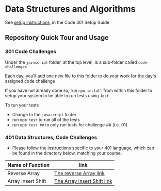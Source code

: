 # Data Structures and Algorithms

See [setup instructions](https://codefellows.github.io/setup-guide/code-301/3-code-challenges), in the Code 301 Setup Guide.

## Repository Quick Tour and Usage

### 301 Code Challenges

Under the `javascript` folder, at the top level, is a sub-folder called `code-challenges`

Each day, you'll add one new file to this folder to do your work for the day's assigned code challenge

If you have not already done so, run `npm install` from within this folder to setup your system to be able to run tests using `Jest`

To run your tests

- Change to the `javascript` folder
- run `npm test` to run all of the tests
- run `npm test ##` to only run tests for challenge ## (i.e. 01)

### 401 Data Structures, Code Challenges

- Please follow the instructions specific to your 401 language, which can be found in the directory below, matching your course.

| Name of Function | link |
| ----------- | ----------- |
| Reverse Array | [The reverse Array link](/home/salsabilmislat/code401/data-structures-and-algorithms/python/code_challenges/array-reverse/README.md)|
| Array Insert Shift | [The Array Insert Shift link](/home/salsabilmislat/code401/data-structures-and-algorithms/python/code_challenges/array-insert-shift/README.md)|
